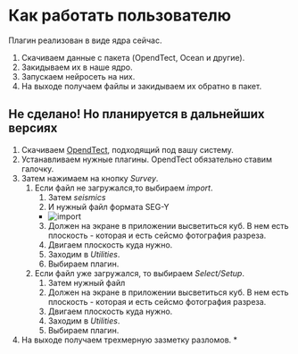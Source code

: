 # Как работать пользователю
Плагин реализован в виде ядра сейчас.

1.  Скачиваем данные с пакета (OpendTect, Ocean и другие).
2.  Закидываем их в наше ядро.
3.  Запускаем нейросеть на них.
4.  На выходе получаем файлы и закидываем их обратно в пакет.

## Не сделано! Но планируется в дальнейших версиях
1.  Скачиваем [OpendTect](https://dgbes.com/index.php/download), подходящий под вашу систему.
2.  Устанавливаем нужные плагины. OpendTect обязательно ставим галочку.
3.  Затем нажимаем на кнопку *Survey*.
    1.  Если файл не загружался,то выбираем *import*.
        1.  Затем *seismics*
        2.  И нужный файл формата SEG-Y
        * ![import](http://doc.opendtect.org/5.0.0/doc/od_userdoc/content/resources/images/5_menu_-_survey/import_seismic_popout_menu.png)
        3. Должен на экране в приложении высветиться куб. В нем есть плоскость - которая и есть сейсмо фотография разреза.
        4. Двигаем плоскость куда нужно.
        5. Заходим в *Utilities*.
        6. Выбираем плагин.
    2.  Если файл уже загружался, то выбираем *Select/Setup*.
        1.  Затем нужный файл
        2. Должен на экране в приложении высветиться куб. В нем есть плоскость - которая и есть сейсмо фотография разреза.
        3. Двигаем плоскость куда нужно.
        4. Заходим в *Utilities*.
        5. Выбираем плагин.
  4. На выходе получаем трехмерную зазметку разломов.  *
